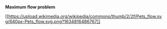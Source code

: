 **Maximum flow problem**

[[https://upload.wikimedia.org/wikipedia/commons/thumb/2/2f/Pets_flow.svg/640px-Pets_flow.svg.png?1634816486767]]